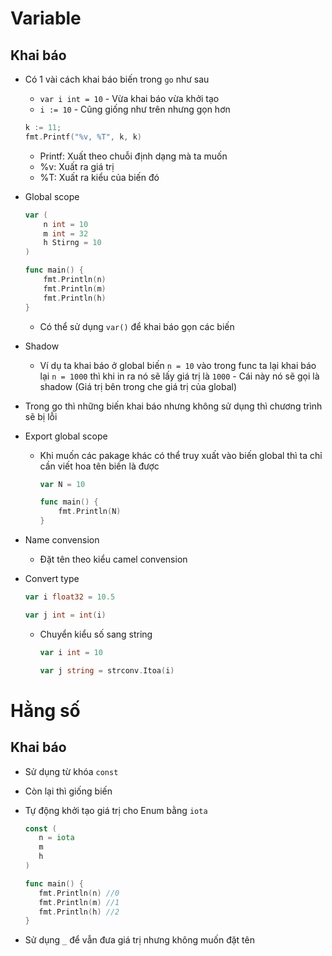 # Variable 
 
 ## Khai báo 
 - Có 1 vài cách khai báo biến trong `go` như sau
    - `var i int = 10` - Vừa khai báo vừa khởi tạo 
    - `i := 10` - Cũng giống như trên nhưng gọn hơn 

    ```go
    k := 11;
    fmt.Printf("%v, %T", k, k)
    ```
    - Printf: Xuất theo chuỗi định dạng mà ta muốn 
    - %v: Xuất ra giá trị
    - %T: Xuất ra kiểu của biến đó

- Global scope 
    ```go
    var (
        n int = 10
        m int = 32
        h Stirng = 10
    )

    func main() {
        fmt.Println(n)
        fmt.Println(m)
        fmt.Println(h)
    }
    ```
    - Có thể sử dụng `var()` để khai báo gọn các biến 

- Shadow 
    - Ví dụ ta khai báo ở global biến `n = 10` vào trong func ta lại khai báo lại `n = 1000` thì khi in ra nó sẽ lấy giá trị là `1000` - Cái này nó sẽ gọi là shadow (Giá trị bên trong che giá trị của global)

- Trong go thì những biến khai báo nhưng không sử dụng thì chương trình sẽ bị lỗi 

- Export global scope 
    - Khi muốn các pakage khác có thể truy xuất vào biến global thì ta chỉ cần viết hoa tên biến là được 
        ```go
        var N = 10 

        func main() {
            fmt.Println(N)
        }
        ```

- Name convension 
    - Đặt tên theo kiểu camel convension 

- Convert type 
    ```go
    var i float32 = 10.5

    var j int = int(i)
    ```
    - Chuyển kiểu số sang string
        ```go
        var i int = 10

        var j string = strconv.Itoa(i)
        ```

# Hằng số 

## Khai báo
- Sử dụng từ khóa `const`
- Còn lại thì giống biến

- Tự động khởi tạo giá trị cho Enum bằng `iota`
     ```go
    const (
        n = iota
        m
        h
    )

    func main() {
        fmt.Println(n) //0
        fmt.Println(m) //1
        fmt.Println(h) //2
    }
    ```

- Sử dụng `_` để vẫn đưa giá trị nhưng không muốn đặt tên

    
